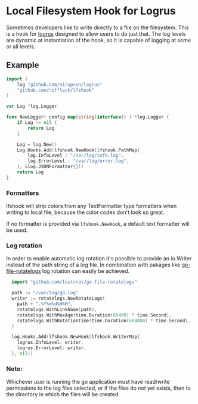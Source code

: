 # Local Filesystem Hook for Logrus

Sometimes developers like to write directly to a file on the filesystem. This is a hook for [logrus](https://github.com/Sirupsen/logrus) designed to allow users to do just that.  The log levels are dynamic at instantiation of the hook, so it is capable of logging at some or all levels.

## Example
```go
import (
	log "github.com/sirupsen/logrus"
	"github.com/rifflock/lfshook"
)

var Log *log.Logger

func NewLogger( config map[string]interface{} ) *log.Logger {
	if Log != nil {
		return Log
	}

	Log = log.New()
	Log.Hooks.Add(lfshook.NewHook(lfshook.PathMap{
		log.InfoLevel : "/var/log/info.log",
		log.ErrorLevel : "/var/log/error.log",
	}, &log.JSONFormatter{}))
	return Log
}
```

### Formatters
lfshook will strip colors from any TextFormatter type formatters when writing to local file, because the color codes don't look so great.

If no formatter is provided via `lfshook.NewHook`, a default text formatter will be used.

### Log rotation
In order to enable automatic log rotation it's possible to provide an io.Writer instead of the path string of a log file.
In combination with pakages like [go-file-rotatelogs](https://github.com/lestrrat/go-file-rotatelogs) log rotation can easily be achieved.

```go
  import "github.com/lestrrat/go-file-rotatelogs"

  path := "/var/log/go.log"
  writer := rotatelogs.NewRotateLogs(
    path + ".%Y%m%d%H%M",
    rotatelogs.WithLinkName(path),
    rotatelogs.WithMaxAge(time.Duration(86400) * time.Second),
    rotatelogs.WithRotationTime(time.Duration(604800) * time.Second),
  )

  log.Hooks.Add(lfshook.NewHook(lfshook.WriterMap{
    logrus.InfoLevel: writer,
    logrus.ErrorLevel: writer,
  }, nil))
```

### Note:
Whichever user is running the go application must have read/write permissions to the log files selected, or if the files do not yet exists, then to the directory in which the files will be created.
